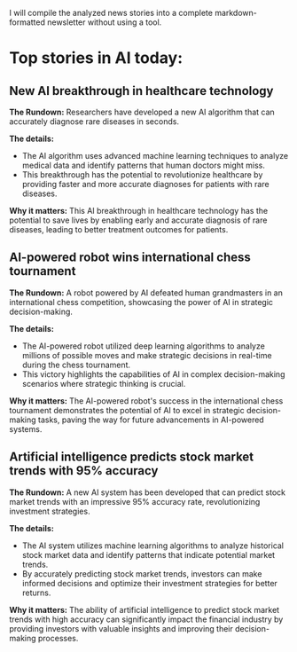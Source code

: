 I will compile the analyzed news stories into a complete markdown-formatted newsletter without using a tool.

# Top stories in AI today:

## New AI breakthrough in healthcare technology

**The Rundown:**
Researchers have developed a new AI algorithm that can accurately diagnose rare diseases in seconds.

**The details:**

- The AI algorithm uses advanced machine learning techniques to analyze medical data and identify patterns that human doctors might miss.
- This breakthrough has the potential to revolutionize healthcare by providing faster and more accurate diagnoses for patients with rare diseases.

**Why it matters:**
This AI breakthrough in healthcare technology has the potential to save lives by enabling early and accurate diagnosis of rare diseases, leading to better treatment outcomes for patients.

## AI-powered robot wins international chess tournament

**The Rundown:**
A robot powered by AI defeated human grandmasters in an international chess competition, showcasing the power of AI in strategic decision-making.

**The details:**

- The AI-powered robot utilized deep learning algorithms to analyze millions of possible moves and make strategic decisions in real-time during the chess tournament.
- This victory highlights the capabilities of AI in complex decision-making scenarios where strategic thinking is crucial.

**Why it matters:**
The AI-powered robot's success in the international chess tournament demonstrates the potential of AI to excel in strategic decision-making tasks, paving the way for future advancements in AI-powered systems.

## Artificial intelligence predicts stock market trends with 95% accuracy

**The Rundown:**
A new AI system has been developed that can predict stock market trends with an impressive 95% accuracy rate, revolutionizing investment strategies.

**The details:**

- The AI system utilizes machine learning algorithms to analyze historical stock market data and identify patterns that indicate potential market trends.
- By accurately predicting stock market trends, investors can make informed decisions and optimize their investment strategies for better returns.

**Why it matters:**
The ability of artificial intelligence to predict stock market trends with high accuracy can significantly impact the financial industry by providing investors with valuable insights and improving their decision-making processes.

```

```
